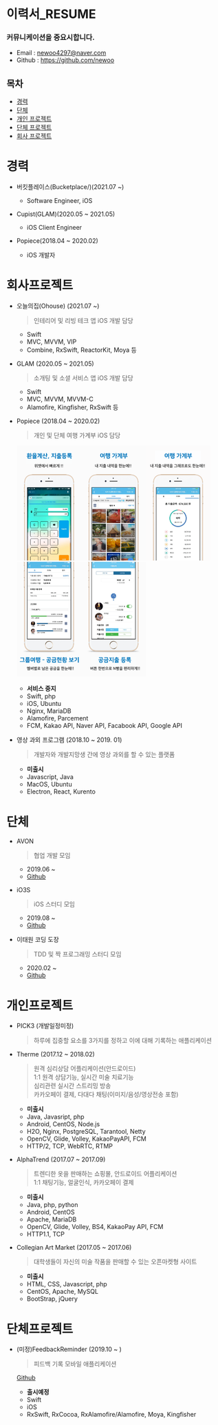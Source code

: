 # 이력서_RESUME

### 커뮤니케이션을 중요시합니다.
- Email : newoo4297@naver.com
- Github : https://github.com/newoo


## 목차
- [경력](https://github.com/newoo/resume#경력)
- [단체](https://github.com/newoo/resume#단체)
- [개인 프로젝트](https://github.com/newoo/resume#개인프로젝트)
- [단체 프로젝트](https://github.com/newoo/resume#단체프로젝트)
- [회사 프로젝트](https://github.com/newoo/resume#회사프로젝트)
  
  
# 경력

- 버킷플레이스(Bucketplace/)(2021.07 ~)
  - Software Engineer, iOS

- Cupist(GLAM)(2020.05 ~ 2021.05)
  - iOS Client Engineer

- Popiece(2018.04 ~ 2020.02)
  - iOS 개발자
  
# 회사프로젝트

- 오늘의집(Ohouse) (2021.07 ~)
  > 인테리어 및 리빙 테크 앱
  > iOS 개발 담당
  
  - Swift
  - MVC, MVVM, VIP
  - Combine, RxSwift, ReactorKit, Moya 등

- GLAM (2020.05 ~ 2021.05)
  > 소개팅 및 소셜 서비스 앱
  > iOS 개발 담당
  
  - Swift
  - MVC, MVVM, MVVM-C
  - Alamofire, Kingfisher, RxSwift 등

- Popiece (2018.04 ~ 2020.02)
  > 개인 및 단체 여행 가계부
  > iOS 담당
  
  <img width="150" alt="image" src="https://github.com/newoo/resume/blob/master/popiece/1.png"><img width="150" alt="image" src="https://github.com/newoo/resume/blob/master/popiece/2.png"><img width="150" alt="image" src="https://github.com/newoo/resume/blob/master/popiece/3.png"><img width="150" alt="image" src="https://github.com/newoo/resume/blob/master/popiece/4.png"><img width="150" alt="image" src="https://github.com/newoo/resume/blob/master/popiece/5.png">
  
  - **서비스 중지**
  - Swift, php
  - iOS, Ubuntu
  - Nginx, MariaDB
  - Alamofire, Parcement
  - FCM, Kakao API, Naver API, Facabook API, Google API
  
- 영상 과외 프로그램 (2018.10 ~ 2019. 01)
  > 개발자와 개발지망생 간에 영상 과외를 할 수 있는 플랫폼
  
  - **미출시**
  - Javascript, Java
  - MacOS, Ubuntu
  - Electron, React, Kurento 
  
# 단체

- AVON
  > 협업 개발 모임
  
  - 2019.06 ~
  - [Github](https://github.com/avon-dev)
  
- iO3S
  > iOS 스터디 모임
  
  - 2019.08 ~
  - [Github](https://github.com/iO3S)

- 이태원 코딩 도장
  > TDD 및 짝 프로그래밍 스터디 모임
  
  - 2020.02 ~
  - [Github](https://github.com/itaewon-coding-dojo)


# 개인프로젝트

- PICK3 (개발일정미정)
  > 하루에 집중할 요소를 3가지를 정하고 이에 대해 기록하는 애플리케이션
  

- Therme (2017.12 ~ 2018.02)
  > 원격 심리상담 어플리케이션(안드로이드)  
  > 1:1 원격 상담기능, 실시간 미술 치료기능  
  > 심리관련 실시간 스트리밍 방송  
  > 카카오페이 결제, 다대다 채팅(이미지/음성/영상전송 포함)
  
  - **미출시**
  - Java, Javasript, php
  - Android, CentOS, Node.js
  - H2O, Nginx, PostgreSQL, Tarantool, Netty
  - OpenCV, Glide, Volley, KakaoPayAPI, FCM
  - HTTP/2, TCP, WebRTC, RTMP

- AlphaTrend (2017.07 ~ 2017.09)
  > 트렌디한 옷을 판매하는 쇼핑몰, 안드로이드 어플리케이션  
  > 1:1 채팅기능, 얼굴인식, 카카오페이 결제

  - **미출시**
  - Java, php, python  
  - Android, CentOS  
  - Apache, MariaDB  
  - OpenCV, Glide, Volley, BS4, KakaoPay API, FCM 
  - HTTP1.1, TCP  


- Collegian Art Market (2017.05 ~ 2017.06)
  > 대학생들이 자신의 미술 작품을 판매할 수 있는 오픈마켓형 사이트
  
  - **미출시**
  - HTML, CSS, Javascript, php  
  - CentOS, Apache, MySQL  
  - BootStrap, jQuery

  
# 단체프로젝트

- (미정)FeedbackReminder (2019.10 ~ )
  > 피드백 기록 모바일 애플리케이션
  
  [Github](https://github.com/avon-dev/remindfeedback-ios)
  
  - **출시예정**
  - Swift
  - iOS
  - RxSwift, RxCocoa, RxAlamofire/Alamofire, Moya, Kingfisher


